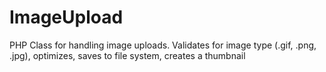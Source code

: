 # ImageUpload
PHP Class for handling image uploads.  Validates for image type (.gif, .png, .jpg), optimizes, saves to file system, creates a thumbnail
